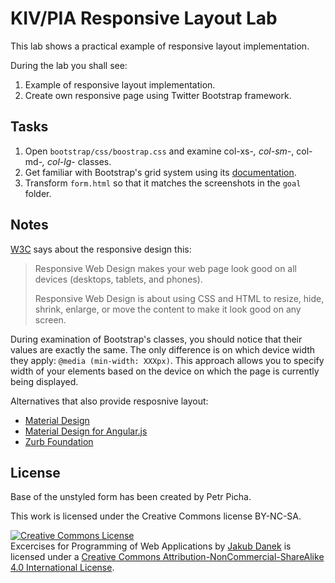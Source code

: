 # KIV/PIA Responsive Layout Lab

This lab shows a practical example of responsive layout implementation.

During the lab you shall see:

1. Example of responsive layout implementation.
2. Create own responsive page using Twitter Bootstrap framework.

## Tasks

1. Open `bootstrap/css/boostrap.css` and examine col-xs-*, col-sm-*, col-md-*, col-lg-* classes.
1. Get familiar with Bootstrap's grid system using its [documentation](http://getbootstrap.com/css/#grid).
1. Transform `form.html` so that it matches the screenshots in the `goal` folder.

## Notes

[W3C](http://www.w3schools.com/html/html_responsive.asp) says about the responsive design this:

> Responsive Web Design makes your web page look good on all devices (desktops, tablets, and phones).
>  
>  Responsive Web Design is about using CSS and HTML to resize, hide, shrink, enlarge, or move the content to make it look good on any screen.

During examination of Bootstrap's classes, you should notice that their values are exactly the same. The only difference is
on which device width they apply: `@media (min-width: XXXpx)`. This approach allows you to specify width of your elements
based on the device on which the page is currently being displayed.

Alternatives that also provide resposnive layout:

* [Material Design](https://www.google.com/design/spec/layout/adaptive-ui.html)
* [Material Design for Angular.js](https://material.angularjs.org/latest/layout/grid)
* [Zurb Foundation](http://foundation.zurb.com/docs/components/grid.html)

## License

Base of the unstyled form has been created by Petr Picha.

This work is licensed under the Creative Commons license BY-NC-SA.

<a rel="license" href="http://creativecommons.org/licenses/by-nc-sa/4.0/"><img alt="Creative Commons License" style="border-width:0" src="https://i.creativecommons.org/l/by-nc-sa/4.0/88x31.png" /></a><br /><span xmlns:dct="http://purl.org/dc/terms/" property="dct:title">Excercises for Programming of Web Applications</span> by <a xmlns:cc="http://creativecommons.org/ns#" href="http://daneka.org" property="cc:attributionName" rel="cc:attributionURL">Jakub Danek</a> is licensed under a <a rel="license" href="http://creativecommons.org/licenses/by-nc-sa/4.0/">Creative Commons Attribution-NonCommercial-ShareAlike 4.0 International License</a>.
